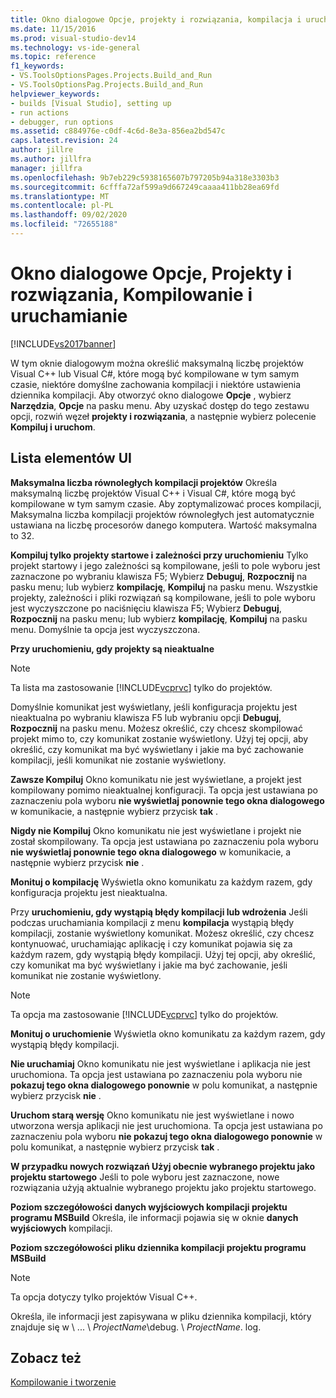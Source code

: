 ```yaml
---
title: Okno dialogowe Opcje, projekty i rozwiązania, kompilacja i uruchomienie | Microsoft Docs
ms.date: 11/15/2016
ms.prod: visual-studio-dev14
ms.technology: vs-ide-general
ms.topic: reference
f1_keywords:
- VS.ToolsOptionsPages.Projects.Build_and_Run
- VS.ToolsOptionsPag.Projects.Build_and_Run
helpviewer_keywords:
- builds [Visual Studio], setting up
- run actions
- debugger, run options
ms.assetid: c884976e-c0df-4c6d-8e3a-856ea2bd547c
caps.latest.revision: 24
author: jillre
ms.author: jillfra
manager: jillfra
ms.openlocfilehash: 9b7eb229c5938165607b797205b94a318e3303b3
ms.sourcegitcommit: 6cfffa72af599a9d667249caaaa411bb28ea69fd
ms.translationtype: MT
ms.contentlocale: pl-PL
ms.lasthandoff: 09/02/2020
ms.locfileid: "72655188"
---
```

# <a name="options-dialog-box--projects-and-solutions-build-and-run"></a>Okno dialogowe Opcje, Projekty i rozwiązania, Kompilowanie i uruchamianie
[!INCLUDE[vs2017banner](../../includes/vs2017banner.md)]

W tym oknie dialogowym można określić maksymalną liczbę projektów Visual C++ lub Visual C#, które mogą być kompilowane w tym samym czasie, niektóre domyślne zachowania kompilacji i niektóre ustawienia dziennika kompilacji. Aby otworzyć okno dialogowe **Opcje** , wybierz **Narzędzia**, **Opcje** na pasku menu. Aby uzyskać dostęp do tego zestawu opcji, rozwiń węzeł **projekty i rozwiązania**, a następnie wybierz polecenie **Kompiluj i uruchom**.

## <a name="uielement-list"></a>Lista elementów UI
 **Maksymalna liczba równoległych kompilacji projektów** Określa maksymalną liczbę projektów Visual C++ i Visual C#, które mogą być kompilowane w tym samym czasie. Aby zoptymalizować proces kompilacji, Maksymalna liczba kompilacji projektów równoległych jest automatycznie ustawiana na liczbę procesorów danego komputera. Wartość maksymalna to 32.

 **Kompiluj tylko projekty startowe i zależności przy uruchomieniu** Tylko projekt startowy i jego zależności są kompilowane, jeśli to pole wyboru jest zaznaczone po wybraniu klawisza F5; Wybierz **Debuguj**, **Rozpocznij** na pasku menu; lub wybierz **kompilację**, **Kompiluj** na pasku menu. Wszystkie projekty, zależności i pliki rozwiązań są kompilowane, jeśli to pole wyboru jest wyczyszczone po naciśnięciu klawisza F5; Wybierz **Debuguj**, **Rozpocznij** na pasku menu; lub wybierz **kompilację**, **Kompiluj** na pasku menu. Domyślnie ta opcja jest wyczyszczona.

 **Przy uruchomieniu, gdy projekty są nieaktualne**
 > [!NOTE]
> Ta lista ma zastosowanie [!INCLUDE[vcprvc](../../includes/vcprvc-md.md)] tylko do projektów.

 Domyślnie komunikat jest wyświetlany, jeśli konfiguracja projektu jest nieaktualna po wybraniu klawisza F5 lub wybraniu opcji **Debuguj**, **Rozpocznij** na pasku menu. Możesz określić, czy chcesz skompilować projekt mimo to, czy komunikat zostanie wyświetlony. Użyj tej opcji, aby określić, czy komunikat ma być wyświetlany i jakie ma być zachowanie kompilacji, jeśli komunikat nie zostanie wyświetlony.

 **Zawsze Kompiluj** Okno komunikatu nie jest wyświetlane, a projekt jest kompilowany pomimo nieaktualnej konfiguracji. Ta opcja jest ustawiana po zaznaczeniu pola wyboru **nie wyświetlaj ponownie tego okna dialogowego** w komunikacie, a następnie wybierz przycisk **tak** .

 **Nigdy nie Kompiluj** Okno komunikatu nie jest wyświetlane i projekt nie został skompilowany. Ta opcja jest ustawiana po zaznaczeniu pola wyboru **nie wyświetlaj ponownie tego okna dialogowego** w komunikacie, a następnie wybierz przycisk **nie** .

 **Monituj o kompilację** Wyświetla okno komunikatu za każdym razem, gdy konfiguracja projektu jest nieaktualna.

 Przy **uruchomieniu, gdy wystąpią błędy kompilacji lub wdrożenia** Jeśli podczas uruchamiania kompilacji z menu **kompilacja** wystąpią błędy kompilacji, zostanie wyświetlony komunikat. Możesz określić, czy chcesz kontynuować, uruchamiając aplikację i czy komunikat pojawia się za każdym razem, gdy wystąpią błędy kompilacji. Użyj tej opcji, aby określić, czy komunikat ma być wyświetlany i jakie ma być zachowanie, jeśli komunikat nie zostanie wyświetlony.

> [!NOTE]
> Ta opcja ma zastosowanie [!INCLUDE[vcprvc](../../includes/vcprvc-md.md)] tylko do projektów.

 **Monituj o uruchomienie** Wyświetla okno komunikatu za każdym razem, gdy wystąpią błędy kompilacji.

 **Nie uruchamiaj** Okno komunikatu nie jest wyświetlane i aplikacja nie jest uruchomiona. Ta opcja jest ustawiana po zaznaczeniu pola wyboru nie **pokazuj tego okna dialogowego ponownie** w polu komunikat, a następnie wybierz przycisk **nie** .

 **Uruchom starą wersję** Okno komunikatu nie jest wyświetlane i nowo utworzona wersja aplikacji nie jest uruchomiona. Ta opcja jest ustawiana po zaznaczeniu pola wyboru **nie pokazuj tego okna dialogowego ponownie** w polu komunikat, a następnie wybierz przycisk **tak** .

 **W przypadku nowych rozwiązań Użyj obecnie wybranego projektu jako projektu startowego** Jeśli to pole wyboru jest zaznaczone, nowe rozwiązania użyją aktualnie wybranego projektu jako projektu startowego.

 **Poziom szczegółowości danych wyjściowych kompilacji projektu programu MSBuild** Określa, ile informacji pojawia się w oknie **danych wyjściowych** kompilacji.

 **Poziom szczegółowości pliku dziennika kompilacji projektu programu MSBuild**
 > [!NOTE]
> Ta opcja dotyczy tylko projektów Visual C++.

 Określa, ile informacji jest zapisywana w pliku dziennika kompilacji, który znajduje się w \\ ... \\ *ProjectName*\debug. \\ *ProjectName*. log.

## <a name="see-also"></a>Zobacz też
 [Kompilowanie i tworzenie](../../ide/compiling-and-building-in-visual-studio.md)
